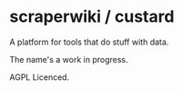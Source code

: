 # scraperwiki / custard #

A platform for tools that do stuff with data.

The name's a work in progress.

AGPL Licenced.
